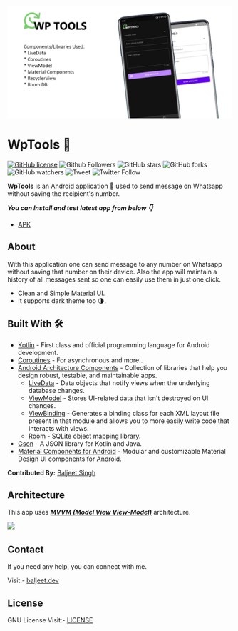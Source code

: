 ![](https://github.com/iambaljeet/WpTools/blob/master/art/app_template.jpg)

# WpTools 💬

[![GitHub license](https://img.shields.io/github/license/iambaljeet/WpTools)](LICENSE)
![Github Followers](https://img.shields.io/github/followers/iambaljeet?style=social)
![GitHub stars](https://img.shields.io/github/stars/iambaljeet/WpTools?style=social)
![GitHub forks](https://img.shields.io/github/forks/iambaljeet/WpTools)
![GitHub watchers](https://img.shields.io/github/watchers/iambaljeet/WpTools?style=social)
![Tweet](	https://img.shields.io/twitter/url?url=https%3A%2F%2Fgithub.com%2Fiambaljeet%2FWpTools)
![Twitter Follow](https://img.shields.io/twitter/follow/baljeet_dev?label=Follow&style=social)

**WpTools** is an Android application 📱 used to send message on Whatsapp without saving the recipient's number. 

***You can Install and test latest app from below 👇***

- [APK](https://github.com/iambaljeet/WpTools/blob/master/apk/app-debug.apk)

## About
With this application one can send message to any number on Whatsapp without saving that number on their device. Also the app will maintain a history of all messages sent so one can easily use them in just one click.
- Clean and Simple Material UI.
- It supports dark theme too 🌗.

## Built With 🛠
- [Kotlin](https://kotlinlang.org/) - First class and official programming language for Android development.
- [Coroutines](https://kotlinlang.org/docs/reference/coroutines-overview.html) - For asynchronous and more..
- [Android Architecture Components](https://developer.android.com/topic/libraries/architecture) - Collection of libraries that help you design robust, testable, and maintainable apps.
  - [LiveData](https://developer.android.com/topic/libraries/architecture/livedata) - Data objects that notify views when the underlying database changes.
  - [ViewModel](https://developer.android.com/topic/libraries/architecture/viewmodel) - Stores UI-related data that isn't destroyed on UI changes. 
  - [ViewBinding](https://developer.android.com/topic/libraries/view-binding) - Generates a binding class for each XML layout file present in that module and allows you to more easily write code that interacts with views.
  - [Room](https://developer.android.com/topic/libraries/architecture/room) - SQLite object mapping library.
- [Gson](https://github.com/google/gson) - A JSON library for Kotlin and Java.
- [Material Components for Android](https://github.com/material-components/material-components-android) - Modular and customizable Material Design UI components for Android.

**Contributed By:** [Baljeet Singh](https://github.com/iambaljeet/)

## Architecture
This app uses [***MVVM (Model View View-Model)***](https://developer.android.com/jetpack/docs/guide#recommended-app-arch) architecture.

![](https://developer.android.com/topic/libraries/architecture/images/final-architecture.png)

## Contact
If you need any help, you can connect with me.

Visit:- [baljeet.dev](https://baljeet.dev)

## License

GNU License Visit:- [LICENSE](https://github.com/iambaljeet/WpTools/blob/master/LICENSE)
